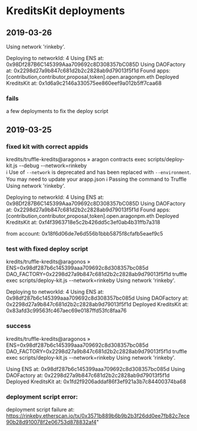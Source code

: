 # KreditsKit deployments

## 2019-03-26

Using network 'rinkeby'.

Deploying to networkId: 4
Using ENS at: 0x98Df287B6C145399Aaa709692c8D308357bC085D
Using DAOFactory at: 0x2298d27a9b847c681d2b2c2828ab9d79013f5f1d
Found apps: [contribution,contributor,proposal,token].open.aragonpm.eth
Deployed KreditsKit at: 0x1d6a9c2146a330575ee860eef9a012b5ff7caa68



### fails
a few deployments to fix the deploy script

## 2019-03-25

### fixed kit with correct appids

kredits/truffle-kredits@aragonos  » aragon contracts exec scripts/deploy-kit.js --debug --network=rinkeby    
 ℹ Use of `--network` is deprecated and has been replaced with `--environment`. You may need to update your arapp.json
 ℹ Passing the command to Truffle
Using network 'rinkeby'.

Deploying to networkId: 4
Using ENS at: 0x98Df287B6C145399Aaa709692c8D308357bC085D
Using DAOFactory at: 0x2298d27a9b847c681d2b2c2828ab9d79013f5f1d
Found apps: [contribution,contributor,proposal,token].open.aragonpm.eth
Deployed KreditsKit at: 0xf4f3963718e5c2b426dd5c3ef0ab4b31ffb7a318

from account: 0x18f6d06de7e6d556b1bbb5875f8cfafb5eaef9c5

### test with fixed deploy script
kredits/truffle-kredits@aragonos  » ENS=0x98df287b6c145399aaa709692c8d308357bc085d DAO_FACTORY=0x2298d27a9b847c681d2b2c2828ab9d79013f5f1d truffle exec scripts/deploy-kit.js --network=rinkeby
Using network 'rinkeby'.

Deploying to networkId: 4
Using ENS at: 0x98df287b6c145399aaa709692c8d308357bc085d
Using DAOFactory at: 0x2298d27a9b847c681d2b2c2828ab9d79013f5f1d
Deployed KreditsKit at: 0x83afd3c99563fc467aec69e0187ffd53fc8faa76

### success
kredits/truffle-kredits@aragonos  » ENS=0x98df287b6c145399aaa709692c8d308357bc085d DAO_FACTORY=0x2298d27a9b847c681d2b2c2828ab9d79013f5f1d truffle exec scripts/deploy-kit.js --network=rinkeby
Using network 'rinkeby'.

Using ENS at: 0x98df287b6c145399aaa709692c8d308357bc085d
Using DAOFactory at: 0x2298d27a9b847c681d2b2c2828ab9d79013f5f1d
Deployed KreditsKit at: 0x1fd2f9206addaf86f3ef921a3b7c84400374ba68

### deployment script error:
deployment script failure at: https://rinkeby.etherscan.io/tx/0x3571b889b6b9b2b3f26dd0ee7fb82c7ece90b28d910078f2e06753d878832af4"

